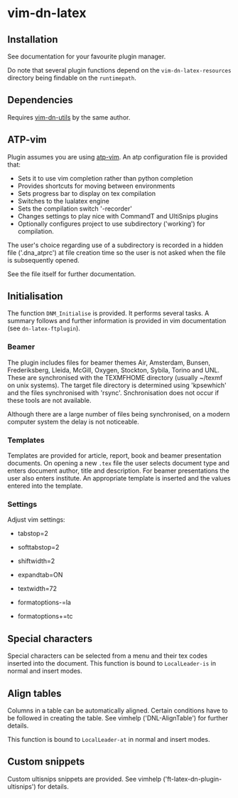vim-dn-latex
============

Installation
------------

See documentation for your favourite plugin manager.

Do note that several plugin functions depend on the `vim-dn-latex-resources` directory being findable on the `runtimepath`.

Dependencies
------------

Requires [vim-dn-utils](https://github.com/dnebauer/vim-dn-utils) by the same author.

ATP-vim
-------

Plugin assumes you are using [atp-vim][atp]. An atp configuration file is provided that:

*   Sets it to use vim completion rather than python completion
*   Provides shortcuts for moving between environments
*   Sets progress bar to display on tex compilation
*   Switches to the lualatex engine
*   Sets the compilation switch '-recorder'
*   Changes settings to play nice with CommandT and UltiSnips plugins
*   Optionally configures project to use subdirectory ('working') for compilation.

The user's choice regarding use of a subdirectory is recorded in a hidden file ('.dna_atprc') at file creation time so the user is not asked when the file is subsequently opened.

See the file itself for further documentation.

Initialisation
--------------

The function `DNM_Initialise` is provided. It performs several tasks. A summary follows and further information is provided in vim documentation (see `dn-latex-ftplugin`).

### Beamer

The plugin includes files for beamer themes Air, Amsterdam, Bunsen, Frederiksberg, Lleida, McGill, Oxygen, Stockton, Sybila, Torino and UNL. These are synchronised with the TEXMFHOME directory (usually ~/texmf on unix systems). The target file directory is determined using 'kpsewhich' and the files synchronised with 'rsync'. Snchronisation does not occur if these tools are not available.

Although there are a large number of files being synchronised, on a modern computer system the delay is not noticeable.

### Templates

Templates are provided for article, report, book and beamer presentation documents. On opening a new `.tex` file the user selects document type and enters document author, title and description. For beamer presentations the user also enters institute. An appropriate template is inserted and the values entered into the template.

### Settings

Adjust vim settings:

*   tabstop=2

*   softtabstop=2

*   shiftwidth=2

*   expandtab=ON

*   textwidth=72

*   formatoptions-=la

*   formatoptions+=tc

Special characters
------------------

Special characters can be selected from a menu and their tex codes inserted into the document. This function is bound to `LocalLeader-is` in normal and insert modes.

Align tables
------------

Columns in a table can be automatically aligned. Certain conditions have to be followed in creating the table. See vimhelp ('DNL-AlignTable') for further details.

This function is bound to `LocalLeader-at` in normal and insert modes.

Custom snippets
---------------

Custom ultisnips snippets are provided. See vimhelp ('ft-latex-dn-plugin-ultisnips') for details.

[atp]: http://atp-vim.sourceforge.net/

